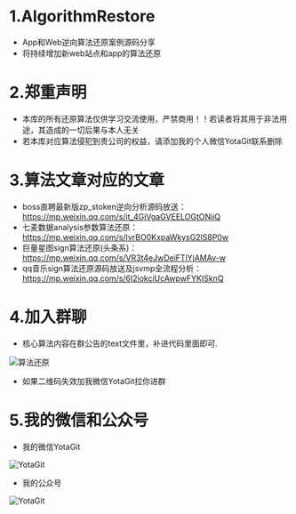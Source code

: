 # 1.AlgorithmRestore

- App和Web逆向算法还原案例源码分享
- 将持续增加新web站点和app的算法还原

# 2.郑重声明

- 本库的所有还原算法仅供学习交流使用，严禁商用！！若读者将其用于非法用途，其造成的一切后果与本人无关
- 若本库对应算法侵犯到贵公司的权益，请添加我的个人微信YotaGit联系删除

# 3.算法文章对应的文章
- boss直聘最新版zp_stoken逆向分析源码放送：https://mp.weixin.qq.com/s/it_4GjVgaGVEELOGtONjiQ
- 七麦数据analysis参数算法还原：https://mp.weixin.qq.com/s/IvrBO0KxpaWkysG2lS8P0w
- 巨量星图sign算法还原(头条系)：https://mp.weixin.qq.com/s/VR3t4eJwDeiFTlYjAMAv-w
- qq音乐sign算法还原源码放送及jsvmp全流程分析：https://mp.weixin.qq.com/s/6I2iokciUcAwpwFYKISknQ


# 4.加入群聊

- 核心算法内容在群公告的text文件里，补进代码里面即可.

 ![算法还原](https://mmbiz.qpic.cn/mmbiz_png/YYt02skhKQZM0QI7mnnKdria5DiaVDyugmEHr1aHoqUc6TPvF7yYPoaKumkJusx7lT26e3UueBLEibz1jt0OIqiaog/0?wx_fmt=png) 

 - 如果二维码失效加我微信YotaGit拉你进群

# 5.我的微信和公众号

- 我的微信YotaGit

 ![YotaGit](https://mmbiz.qpic.cn/mmbiz_jpg/YYt02skhKQao2pdSKoS3wpJeAjuDhLeMovOZTY7z8WQQs9aYr8SnicI6R2fdYuyJ3CMAoR5aKdIAKxBMgeRxJiaA/0?wx_fmt=jpeg) 

 - 我的公众号

 ![YotaGit](https://mmbiz.qpic.cn/mmbiz_png/YYt02skhKQbZaFCI7icGfA1cjTytgWXQgBpWvicGJAj4kvt0y2IaeBExxvldn0ME4HpzcXGwsVronL2FaaaeHm9Q/640?wx_fmt=png&wxfrom=5&wx_lazy=1&wx_co=1) 

